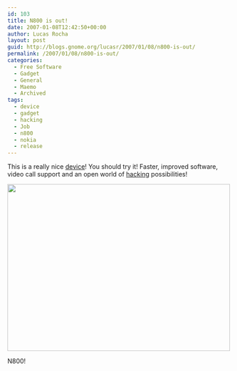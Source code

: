 ```yaml
---
id: 103
title: N800 is out!
date: 2007-01-08T12:42:50+00:00
author: Lucas Rocha
layout: post
guid: http://blogs.gnome.org/lucasr/2007/01/08/n800-is-out/
permalink: /2007/01/08/n800-is-out/
categories:
  - Free Software
  - Gadget
  - General
  - Maemo
  - Archived
tags:
  - device
  - gadget
  - hacking
  - Job
  - n800
  - nokia
  - release
---
```

This is a really nice
[device](http://europe.nokia.com/link?cid=PLAIN_TEXT_81177)! You should try it!
Faster, improved software, video call support and an open world of
[hacking](http://maemo.org/downloads/releases.html) possibilities!

<div style="width: 510px" class="wp-caption alignnone">
  <img src="http://farm1.static.flickr.com/140/350276304_cf81ba8084.jpg?v=0" alt="" width="500" height="375" />
  <p class="wp-caption-text">
    N800!
  </p>
</div>

